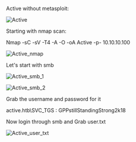 Active without metasploit:

![Active](https://user-images.githubusercontent.com/55708909/91635434-23431380-ea16-11ea-9260-80fdb6f88210.png)

Starting with nmap scan:

Nmap -sC -sV -T4 -A -O -oA Active -p- 10.10.10.100

![Active_nmap](https://user-images.githubusercontent.com/55708909/91635498-9b113e00-ea16-11ea-9204-dc545920bc13.png)

Let's start with smb 

![Active_smb_1](https://user-images.githubusercontent.com/55708909/91635755-b8470c00-ea18-11ea-9f02-10b7b5c8d8df.png)

![Active_smb_2](https://user-images.githubusercontent.com/55708909/91635761-bf6e1a00-ea18-11ea-9d66-4f720c44fa1c.png)

Grab the username and password for it 

active.htb\SVC_TGS : GPPstillStandingStrong2k18

Now login through smb and Grab user.txt

![Active_user_txt](https://user-images.githubusercontent.com/55708909/91635872-9c903580-ea19-11ea-9a3a-e00e9c3c9e0e.png)




